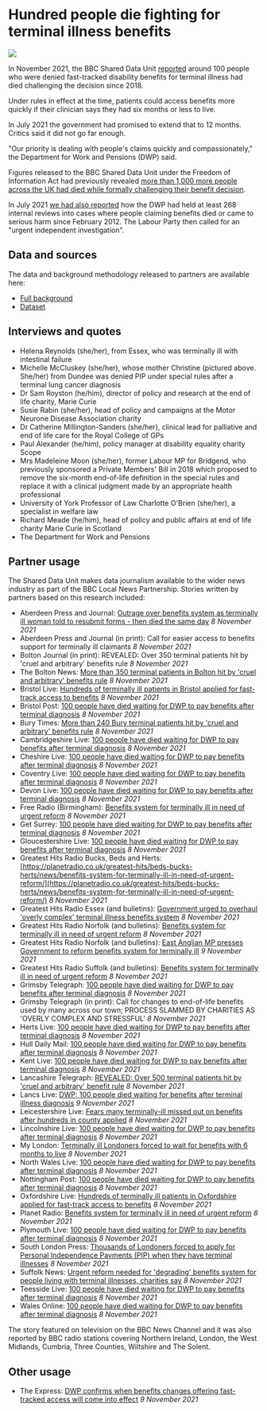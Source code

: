 # Hundred people die fighting for terminal illness benefits

![](https://ichef.bbci.co.uk/news/976/cpsprodpb/15B40/production/_121269888_pictureone.jpg)

In November 2021, the BBC Shared Data Unit [reported](https://www.bbc.co.uk/news/uk-59067101) around 100 people who were denied fast-tracked disability benefits for terminal illness had died challenging the decision since 2018.

Under rules in effect at the time, patients could access benefits more quickly if their clinician says they had six months or less to live.

In July 2021 the government had promised to extend that to 12 months. Critics said it did not go far enough.

"Our priority is dealing with people's claims quickly and compassionately," the Department for Work and Pensions (DWP) said.

Figures released to the BBC Shared Data Unit under the Freedom of Information Act had previously revealed [more than 1,000 more people across the UK had died while formally challenging their benefit decision](https://www.bbc.co.uk/news/uk-58284613).

In July 2021 [we had also reported](https://www.bbc.co.uk/news/uk-57726608) how the DWP had held at least 268 internal reviews into cases where people claiming benefits died or came to serious harm since February 2012. The Labour Party then called for an "urgent independent investigation".

## Data and sources

The data and background methodology released to partners are available here:
* [Full background](https://docs.google.com/document/d/1bc_qjyefCX1icNvOHXTNA5yJ9vxSrVf5VoQ9vA1o_48/edit?usp=sharing)
* [Dataset](https://docs.google.com/spreadsheets/d/1mlTaN3LxWzYDitgX8vsW0LaVlvxvlPmTAy39SHyITOM/edit?usp=sharing)

## Interviews and quotes

* Helena Reynolds (she/her), from Essex, who was terminally ill with intestinal failure
* Michelle McCluskey (she/her), whose mother Christine (pictured above. She/her) from Dundee was denied PIP under special rules after a terminal lung cancer diagnosis
* Dr Sam Royston (he/him), director of policy and research at the end of life charity, Marie Curie
* Susie Rabin (she/her), head of policy and campaigns at the Motor Neurone Disease Association charity
* Dr Catherine Millington-Sanders (she/her), clinical lead for palliative and end of life care for the Royal College of GPs
* Paul Alexander (he/him), policy manager at disability equality charity Scope
* Mrs Madeleine Moon (she/her), former Labour MP for Bridgend, who previously sponsored a Private Members' Bill in 2018 which proposed to remove the six-month end-of-life definition in the special rules and replace it with a clinical judgment made by an appropriate health professional 
* University of York Professor of Law Charlotte O'Brien (she/her), a specialist in welfare law
* Richard Meade (he/him), head of policy and public affairs at end of life charity Marie Curie in Scotland
* The Department for Work and Pensions

## Partner usage

The Shared Data Unit makes data journalism available to the wider news industry as part of the BBC Local News Partnership.
Stories written by partners based on this research included:

* Aberdeen Press and Journal: [Outrage over benefits system as terminally ill woman told to resubmit forms - then died the same day](https://www.pressandjournal.co.uk/fp/lifestyle/health-and-wellbeing/3652203/outrage-over-benefits-system-as-terminally-ill-woman-told-to-resubmit-forms-then-died-the-same-day/) *8 November 2021*
* Aberdeen Press and Journal (in print): Call for easier access to benefits support for terminally ill claimants *8 November 2021*
* Bolton Journal (in print): REVEALED: Over 350 terminal patients hit by 'cruel and arbitrary' benefits rule *8 November 2021*
* The Bolton News: [More than 350 terminal patients in Bolton hit by 'cruel and arbitrary' benefits rule](https://www.theboltonnews.co.uk/news/19691861.350-terminal-patients-bolton-hit-cruel-arbitrary-benefits-rule/) *8 November 2021*
* Bristol Live: [Hundreds of terminally ill patients in Bristol applied for fast-track access to benefits](https://www.bristolpost.co.uk/news/bristol-news/hundreds-terminally-ill-patients-bristol-6167370) *8 November 2021*
* Bristol Post: [100 people have died waiting for DWP to pay benefits after terminal diagnosis](https://www.bristolpost.co.uk/news/uk-world-news/100-people-died-waiting-dwp-6174572) *8 November 2021*
* Bury Times: [More than 240 Bury terminal patients hit by 'cruel and arbitrary' benefits rule](https://www.burytimes.co.uk/news/19691925.240-bury-terminal-patients-hit-cruel-arbitrary-benefits-rule/) *8 November 2021*
* Cambridgeshire Live: [100 people have died waiting for DWP to pay benefits after terminal diagnosis](https://www.cambridge-news.co.uk/news/uk-world-news/100-people-died-waiting-dwp-22098357) *8 November 2021*
* Cheshire Live: [100 people have died waiting for DWP to pay benefits after terminal diagnosis](https://www.cheshire-live.co.uk/news/uk-world-news/100-people-died-waiting-dwp-22098357) *8 November 2021*
* Coventry Live: [100 people have died waiting for DWP to pay benefits after terminal diagnosis](https://www.coventrytelegraph.net/news/uk-world-news/100-people-died-waiting-dwp-22098357) *8 November 2021*
* Devon Live: [100 people have died waiting for DWP to pay benefits after terminal diagnosis](https://www.devonlive.com/news/uk-world-news/100-people-died-waiting-dwp-6174572) *8 November 2021* 
* Free Radio (Birmingham): [Benefits system for terminally ill in need of urgent reform](https://planetradio.co.uk/free/uk/news/benefits-system-terminally-ill/) *8 November 2021*
* Get Surrey: [100 people have died waiting for DWP to pay benefits after terminal diagnosis](https://www.getsurrey.co.uk/news/uk-world-news/100-people-died-waiting-dwp-22098357) *8 November 2021*
* Gloucestershire Live: [100 people have died waiting for DWP to pay benefits after terminal diagnosis](https://www.gloucestershirelive.co.uk/news/uk-world-news/100-people-died-waiting-dwp-6174572) *8 November 2021*
* Greatest Hits Radio Bucks, Beds and Herts: [https://planetradio.co.uk/greatest-hits/beds-bucks-herts/news/benefits-system-for-terminally-ill-in-need-of-urgent-reform/](https://planetradio.co.uk/greatest-hits/beds-bucks-herts/news/benefits-system-for-terminally-ill-in-need-of-urgent-reform/) *8 November 2021*
* Greatest Hits Radio Essex (and bulletins): [Government urged to overhaul 'overly complex' terminal illness benefits system](https://planetradio.co.uk/greatest-hits/essex/news/government-urged-to-overhaul-overly-complex-terminal-benefits-system-essex/) *8 November 2021*
* Greatest Hits Radio Norfolk (and bulletins): [Benefits system for terminally ill in need of urgent reform](https://planetradio.co.uk/greatest-hits/norfolk/news/benefits-system-terminally-ill-norfolk/) *8 November 2021*
* Greatest Hits Radio Norfolk (and bulletins): [East Anglian MP presses Government to reform benefits system for terminally ill](https://planetradio.co.uk/greatest-hits/norfolk/news/east-mp-calls-government-reform-terminal-illness-benefits/) *9 November 2021*
* Greatest Hits Radio Suffolk (and bulletins): [Benefits system for terminally ill in need of urgent reform](https://planetradio.co.uk/greatest-hits/suffolk/news/benefits-system-terminally-ill-suffolk/) *8 November 2021*
* Grimsby Telegraph: [100 people have died waiting for DWP to pay benefits after terminal diagnosis](https://www.grimsbytelegraph.co.uk/news/uk-world-news/100-people-died-waiting-dwp-6174572) *8 November 2021*
* Grimsby Telegraph (in print): Call for changes to end-of-life benefits used by many across our town; PROCESS SLAMMED BY CHARITIES AS 'OVERLY COMPLEX AND STRESSFUL' *8 November 2021*
* Herts Live: [100 people have died waiting for DWP to pay benefits after terminal diagnosis](https://www.hertfordshiremercury.co.uk/news/uk-world-news/100-people-died-waiting-dwp-6174572) *8 November 2021*
* Hull Daily Mail: [100 people have died waiting for DWP to pay benefits after terminal diagnosis](https://www.hulldailymail.co.uk/news/uk-world-news/100-people-died-waiting-dwp-6174572) *8 November 2021*
* Kent Live: [100 people have died waiting for DWP to pay benefits after terminal diagnosis](https://www.kentlive.news/news/uk-world-news/100-people-died-waiting-dwp-6174572) *8 November 2021*
* Lancashire Telegraph: [REVEALED: Over 500 terminal patients hit by 'cruel and arbitrary' benefit rule](https://www.lancashiretelegraph.co.uk/news/19692001.east-lancashire-500-terminal-patients-hit-cruel-arbitrary-benefit-rule/) *8 November 2021*
* Lancs Live: [DWP: 100 people died waiting for benefits after terminal illness diagnosis](https://www.lancs.live/news/uk-world-news/dwp-100-people-died-waiting-22109472) *9 November 2021*
* Leicestershire Live: [Fears many terminally-ill missed out on benefits after hundreds in county applied](https://www.leicestermercury.co.uk/news/local-news/fears-many-terminally-ill-missed-6172559) *8 November 2021*
* Lincolnshire Live: [100 people have died waiting for DWP to pay benefits after terminal diagnosis](https://www.lincolnshirelive.co.uk/news/uk-world-news/100-people-died-waiting-dwp-6174572) *8 November 2021*
* My London: [Terminally ill Londoners forced to wait for benefits with 6 months to live](https://www.mylondon.news/news/health/terminally-ill-londoners-forced-wait-22100771) *8 November 2021*
* North Wales Live: [100 people have died waiting for DWP to pay benefits after terminal diagnosis](https://www.dailypost.co.uk/news/uk-world-news/100-people-died-waiting-dwp-22098357) *8 November 2021*
* Nottingham Post: [100 people have died waiting for DWP to pay benefits after terminal diagnosis](https://www.nottinghampost.com/news/uk-world-news/100-people-died-waiting-dwp-6174572) *8 November 2021*
* Oxfordshire Live: [Hundreds of terminally ill patients in Oxfordshire applied for fast-track access to benefits](https://www.oxfordshirelive.co.uk/news/oxfordshire-news/hundreds-terminally-ill-patients-oxfordshire-6168404) *8 November 2021*
* Planet Radio: [Benefits system for terminally ill in need of urgent reform](https://planetradio.co.uk/hits-radio/uk/news/benefits-system-terminally-ill/) *8 November 2021*
* Plymouth Live: [100 people have died waiting for DWP to pay benefits after terminal diagnosis](https://www.plymouthherald.co.uk/news/uk-world-news/100-people-died-waiting-dwp-6174572) *8 November 2021*
* South London Press: [Thousands of Londoners forced to apply for Personal Independence Payments (PIP) when they have terminal illnesses](https://londonnewsonline.co.uk/thousands-of-londoners-forced-to-apply-for-universal-credit-when-they-have-terminal-illnesses/) *8 November 2021*
* Suffolk News: [Urgent reform needed for 'degrading' benefits system for people living with terminal illnesses, charities say](https://www.suffolknews.co.uk/lowestoft/urgent-reform-needed-for-degrading-benefits-system-for-peo-9224457/) *8 November 2021*
* Teesside Live: [100 people have died waiting for DWP to pay benefits after terminal diagnosis](https://www.gazettelive.co.uk/news/uk-world-news/100-people-died-waiting-dwp-22098357) *8 November 2021*
* Wales Online: [100 people have died waiting for DWP to pay benefits after terminal diagnosis](https://www.walesonline.co.uk/news/uk-news/100-people-died-waiting-dwp-22098357) *8 November 2021* 

The story featured on television on the BBC News Channel and it was also reported by BBC radio stations covering Northern Ireland, London, the West Midlands, Cumbria, Three Counties, Wiltshire and The Solent.

## Other usage

* The Express: [DWP confirms when benefits changes offering fast-tracked access will come into effect](https://www.express.co.uk/finance/personalfinance/1518568/dwp-pip-universal-credit-attendance-allowance-terminal-fast-tracked-benefits-2022) *9 November 2021*
